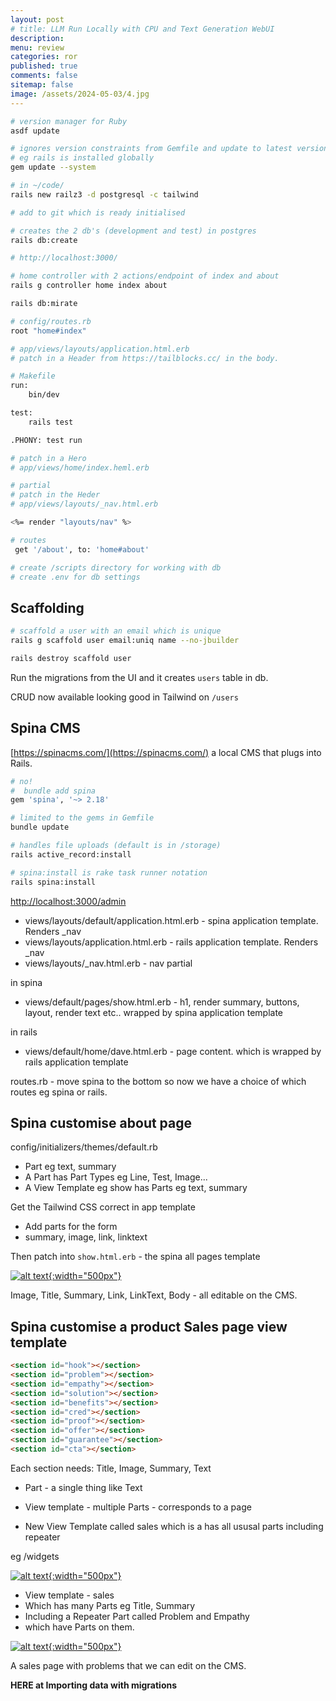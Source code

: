 ```yaml
---
layout: post
# title: LLM Run Locally with CPU and Text Generation WebUI 
description: 
menu: review
categories: ror 
published: true 
comments: false     
sitemap: false
image: /assets/2024-05-03/4.jpg
---
```


<!-- [![alt text](/assets/2024-04-24/5.jpg "email"){:width="500px"}](/assets/2024-04-24/5.jpg) -->
<!-- [![alt text](/assets/2024-04-24/5.jpg "email")](/assets/2024-04-24/5.jpg) -->

```bash
# version manager for Ruby
asdf update

# ignores version constraints from Gemfile and update to latest versions available
# eg rails is installed globally
gem update --system

# in ~/code/
rails new railz3 -d postgresql -c tailwind

# add to git which is ready initialised

# creates the 2 db's (development and test) in postgres
rails db:create 

# http://localhost:3000/  

# home controller with 2 actions/endpoint of index and about
rails g controller home index about

rails db:mirate

# config/routes.rb
root "home#index"

# app/views/layouts/application.html.erb
# patch in a Header from https://tailblocks.cc/ in the body.

# Makefile
run:
	bin/dev

test:
	rails test

.PHONY: test run

# patch in a Hero
# app/views/home/index.heml.erb

# partial
# patch in the Heder
# app/views/layouts/_nav.html.erb

<%= render "layouts/nav" %>

# routes
 get '/about', to: 'home#about'

# create /scripts directory for working with db
# create .env for db settings
```

## Scaffolding

```bash
# scaffold a user with an email which is unique
rails g scaffold user email:uniq name --no-jbuilder

rails destroy scaffold user

```

Run the migrations from the UI and it creates `users` table in db.

CRUD now available looking good in Tailwind on `/users`

## Spina CMS

[https://spinacms.com/](https://spinacms.com/) a local CMS that plugs into Rails.

 
 ```bash
 # no!
#  bundle add spina
gem 'spina', '~> 2.18'

# limited to the gems in Gemfile
bundle update

# handles file uploads (default is in /storage)
rails active_record:install

# spina:install is rake task runner notation
rails spina:install
```

[http://localhost:3000/admin](http://localhost:3000/admin)

- views/layouts/default/application.html.erb - spina application template. Renders _nav
- views/layouts/application.html.erb - rails application template. Renders _nav
- views/layouts/_nav.html.erb - nav partial

in spina

- views/default/pages/show.html.erb - h1, render summary, buttons, layout, render text etc.. wrapped by spina application template

in rails

- views/default/home/dave.html.erb - page content. which is wrapped by rails application template

routes.rb - move spina to the bottom so now we have a choice of which routes eg spina or rails.

## Spina customise about page

config/initializers/themes/default.rb

- Part eg text, summary
- A Part has Part Types eg Line, Test, Image...
- A View Template eg show has Parts eg text, summary

Get the Tailwind CSS correct in app template

- Add parts for the form
- summary, image, link, linktext

Then patch into `show.html.erb` - the spina all pages template

[![alt text](/assets/2024-05-16/1.jpg "email"){:width="500px"}](/assets/2024-05-16/1.jpg)

Image, Title, Summary, Link, LinkText, Body - all editable on the CMS.

## Spina customise a product Sales page view template

```html
<section id="hook"></section>
<section id="problem"></section>
<section id="empathy"></section>
<section id="solution"></section>
<section id="benefits"></section>
<section id="cred"></section>
<section id="proof"></section>
<section id="offer"></section>
<section id="guarantee"></section>
<section id="cta"></section>
```

Each section needs: Title, Image, Summary, Text

- Part - a single thing like Text
- View template - multiple Parts - corresponds to a page

- New View Template called sales which is a has all ususal parts including repeater

eg /widgets

[![alt text](/assets/2024-05-16/2.jpg "email"){:width="500px"}](/assets/2024-05-16/2.jpg)

- View template - sales
- Which has many Parts eg Title, Summary
- Including a Repeater Part called Problem and Empathy
- which have Parts on them.

[![alt text](/assets/2024-05-16/3.jpg "email"){:width="500px"}](/assets/2024-05-16/3.jpg)

A sales page with problems that we can edit on the CMS.

**HERE at Importing data with migrations**
